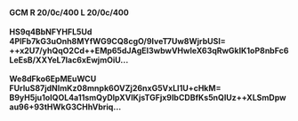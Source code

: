 #### GCM R 20/0c/400 L 20/0c/400
**HS9q4BbNFYHFL5Ud**<br/>**4PlFb7kG3uOnh8MYfWG9CQ8cgO/9IveT7Uw8WjrbUSI=**<br/>**++x2U7/yhQqO2Cd++EMp65dJAgEI3wbwVHwleX63qRwGklK1oP8nbFc6LeEsB/XXYeL7lac6xEwjmOiU...**<br/><br/>
**We8dFko6EpMEuWCU**<br/>**FUrIuS87jdNImKz08mnpk6OVZj26nxG5VxLl1U+cHkM=**<br/>**B9yH5ju1oIQOL4a11smQyDlpXVlKjsTGFjx9IbCDBfKs5nQIUz++XLSmDpwau96+93tHWkG3CHhVbriq...**